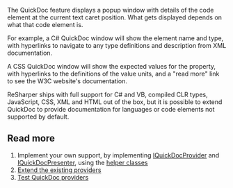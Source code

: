 [//]: # (title: QuickDoc)

The QuickDoc feature displays a popup window with details of the code element at the current text caret position. What gets displayed depends on what that code element is.

For example, a C# QuickDoc window will show the element name and type, with hyperlinks to navigate to any type definitions and description from XML documentation. 

A CSS QuickDoc window will show the expected values for the property, with hyperlinks to the definitions of the value units, and a "read more" link to see the W3C website's documentation.

<!-- Insert picture -->

ReSharper ships with full support for C# and VB, compiled CLR types, JavaScript, CSS, XML and HTML out of the box, but it is possible to extend QuickDoc to provide documentation for languages or code elements not supported by default.

## Read more

1. Implement your own support, by implementing [IQuickDocProvider](ImplementingProvider.md) and [IQuickDocPresenter](ImplementingPresenter.md), using the [helper classes](HelperClasses.md)
2. [Extend the existing providers](ExistingProviders.md)
3. [Test QuickDoc providers](QuickDoc_Testing.md)